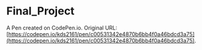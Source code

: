 # Final_Project

A Pen created on CodePen.io. Original URL: [https://codepen.io/kds2161/pen/c00531342e4870b6bb4f0a46bdcd3a75](https://codepen.io/kds2161/pen/c00531342e4870b6bb4f0a46bdcd3a75).


